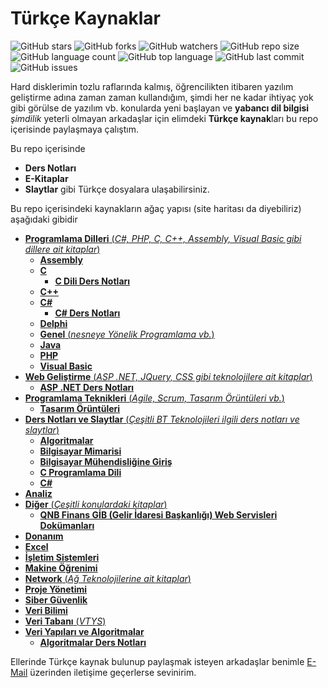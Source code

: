 # Türkçe Kaynaklar

![GitHub stars](https://img.shields.io/github/stars/coderserdar/TurkceKaynaklar?style=social) ![GitHub forks](https://img.shields.io/github/forks/coderserdar/TurkceKaynaklar?style=social) ![GitHub watchers](https://img.shields.io/github/watchers/coderserdar/TurkceKaynaklar?style=social) ![GitHub repo size](https://img.shields.io/github/repo-size/coderserdar/TurkceKaynaklar?style=plastic) ![GitHub language count](https://img.shields.io/github/languages/count/coderserdar/TurkceKaynaklar?style=plastic) ![GitHub top language](https://img.shields.io/github/languages/top/coderserdar/TurkceKaynaklar?style=plastic) ![GitHub last commit](https://img.shields.io/github/last-commit/coderserdar/TurkceKaynaklar?color=red&style=plastic) ![GitHub issues](https://img.shields.io/github/issues/coderserdar/TurkceKaynaklar)

Hard disklerimin tozlu raflarında kalmış, öğrencilikten itibaren yazılım geliştirme adına zaman zaman kullandığım, şimdi her ne kadar ihtiyaç yok gibi görülse de yazılım vb. konularda yeni başlayan ve **yabancı dil bilgisi** *şimdilik* yeterli olmayan arkadaşlar için elimdeki **Türkçe kaynak**ları bu repo içerisinde paylaşmaya çalıştım.

Bu repo içerisinde
 - **Ders Notları**
 - **E-Kitaplar**
 - **Slaytlar** gibi Türkçe dosyalara ulaşabilirsiniz.

Bu repo içerisindeki kaynakların ağaç yapısı (site haritası da diyebiliriz) aşağıdaki gibidir
 - [**Programlama Dilleri** (*C#, PHP, C, C++, Assembly, Visual Basic gibi dillere ait kitaplar*)](https://github.com/coderserdar/TurkceKaynaklar/tree/main/Programlama%20Dilleri)
   - [**Assembly**](https://github.com/coderserdar/TurkceKaynaklar/tree/main/Programlama%20Dilleri/Assembly)
   - [**C**](https://github.com/coderserdar/TurkceKaynaklar/tree/main/Programlama%20Dilleri/C)
     - [**C Dili Ders Notları**](https://github.com/coderserdar/TurkceKaynaklar/tree/main/Programlama%20Dilleri/C/C%20Dili%20Ders%20Notları)
   - [**C++**](https://github.com/coderserdar/TurkceKaynaklar/tree/main/Programlama%20Dilleri/C++)
   - [**C#**](https://github.com/coderserdar/TurkceKaynaklar/tree/main/Programlama%20Dilleri/C%20Sharp)
     - [**C# Ders Notları**](https://github.com/coderserdar/TurkceKaynaklar/tree/main/Programlama%20Dilleri/C%20Sharp/C%20Sharp%20Ders%20Notları)
   - [**Delphi**](https://github.com/coderserdar/TurkceKaynaklar/tree/main/Programlama%20Dilleri/Delphi)
   - [**Genel** (*nesneye Yönelik Programlama vb.*)](https://github.com/coderserdar/TurkceKaynaklar/tree/main/Programlama%20Dilleri/Genel)
   - [**Java**](https://github.com/coderserdar/TurkceKaynaklar/tree/main/Programlama%20Dilleri/Java)
   - [**PHP**](https://github.com/coderserdar/TurkceKaynaklar/tree/main/Programlama%20Dilleri/PHP)
   - [**Visual Basic**](https://github.com/coderserdar/TurkceKaynaklar/tree/main/Programlama%20Dilleri/Visual%20Basic)
  - [**Web Geliştirme** (*ASP .NET, JQuery, CSS gibi teknolojilere ait kitaplar*)](https://github.com/coderserdar/TurkceKaynaklar/tree/main/Web%20Geliştirme)
    - [**ASP .NET Ders Notları**](https://github.com/coderserdar/TurkceKaynaklar/tree/main/Web%20Geliştirme/ASP%20NET%20Ders%20Notları)
  - [**Programlama Teknikleri** (*Agile, Scrum, Tasarım Örüntüleri vb.*)](https://github.com/coderserdar/TurkceKaynaklar/tree/main/Programlama%20Teknikleri)
    - [**Tasarım Örüntüleri**](https://github.com/coderserdar/TurkceKaynaklar/tree/main/Programlama%20Teknikleri/Tasarım%20Örüntüleri)
 - [**Ders Notları ve Slaytlar** (*Çeşitli BT Teknolojileri ilgili ders notları ve slaytlar*)](https://github.com/coderserdar/TurkceKaynaklar/tree/main/Ders%20Notları%20ve%20Slaytlar)
   - [**Algoritmalar**](https://github.com/coderserdar/TurkceKaynaklar/tree/main/Ders%20Notları%20ve%20Slaytlar/Algoritmalar)
   - [**Bilgisayar Mimarisi**](https://github.com/coderserdar/TurkceKaynaklar/tree/main/Ders%20Notları%20ve%20Slaytlar/Bilgisayar%20Mimarisi)
   - [**Bilgisayar Mühendisliğine Giriş**](https://github.com/coderserdar/TurkceKaynaklar/tree/main/Ders%20Notları%20ve%20Slaytlar/Bilgisayar%20Mühendisliğine%20Giriş)
   - [**C Programlama Dili**](https://github.com/coderserdar/TurkceKaynaklar/tree/main/Ders%20Notları%20ve%20Slaytlar/C%20Dili%20Ders%20Notları)
   - [**C#**](https://github.com/coderserdar/TurkceKaynaklar/tree/main/Ders%20Notları%20ve%20Slaytlar/C%20Sharp%20Ders%20Notları)
 - [**Analiz**](https://github.com/coderserdar/TurkceKaynaklar/tree/main/Analiz)
 - [**Diğer** (*Çeşitli konulardaki kitaplar*)](https://github.com/coderserdar/TurkceKaynaklar/tree/main/Diğer)
   - [**QNB Finans GİB (Gelir İdaresi Başkanlığı) Web Servisleri Dokümanları**](https://github.com/coderserdar/TurkceKaynaklar/tree/main/Diğer/QNB%20Finans%20GİB%20Servisleri)
 - [**Donanım**](https://github.com/coderserdar/TurkceKaynaklar/tree/main/Donanım)
 - [**Excel**](https://github.com/coderserdar/TurkceKaynaklar/tree/main/Excel)
 - [**İşletim Sistemleri**](https://github.com/coderserdar/TurkceKaynaklar/tree/main/İşletim%20Sistemleri)
 - [**Makine Öğrenimi**](https://github.com/coderserdar/TurkceKaynaklar/tree/main/Makine%20Öğrenimi)
 - [**Network** (*Ağ Teknolojilerine ait kitaplar*)](https://github.com/coderserdar/TurkceKaynaklar/tree/main/Network)
 - [**Proje Yönetimi**](https://github.com/coderserdar/TurkceKaynaklar/tree/main/Proje%20Yönetimi)
 - [**Siber Güvenlik**](https://github.com/coderserdar/TurkceKaynaklar/tree/main/Siber%20Güvenlik)
 - [**Veri Bilimi**](https://github.com/coderserdar/TurkceKaynaklar/tree/main/Veri%20Bilimi)
 - [**Veri Tabanı** (*VTYS*)](https://github.com/coderserdar/TurkceKaynaklar/tree/main/Veri%20Tabanı)
 - [**Veri Yapıları ve Algoritmalar**](https://github.com/coderserdar/TurkceKaynaklar/tree/main/Veri%20Yapıları%20ve%20Algoritmalar)
   - [**Algoritmalar Ders Notları**](https://github.com/coderserdar/TurkceKaynaklar/tree/main/Veri%20Yapıları%20ve%20Algoritmalar/Algoritma%20Ders%20Notları)

 Ellerinde Türkçe kaynak bulunup paylaşmak isteyen arkadaşlar benimle [E-Mail](mailto:serdargul@outlook.com) üzerinden iletişime geçerlerse sevinirim.